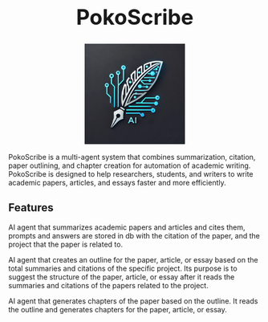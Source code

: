 <h1 align="center" style="font-size: 3em;">PokoScribe</h1>

<p align="center">
  <img src="images/logo.webp" alt="PokoScribe Logo" width="200">
</p>

PokoScribe is a multi-agent system that combines summarization, citation, paper outlining, and chapter creation for automation of academic writing. PokoScribe is designed to help researchers, students, and writers to write academic papers, articles, and essays faster and more efficiently.

## Features
AI agent that summarizes academic papers and articles and cites them, prompts and answers are stored in db with the citation of the paper, and the project that the paper is related to.

AI agent that creates an outline for the paper, article, or essay based on the total summaries and citations of the specific project. Its purpose is to suggest the structure of the paper, article, or essay after it reads the summaries and citations of the papers related to the project.

AI agent that generates chapters of the paper based on the outline. It reads the outline and generates chapters for the paper, article, or essay.

